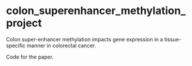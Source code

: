 # colon_superenhancer_methylation_project
Colon super-enhancer methylation impacts gene expression in a tissue-specific manner in colorectal cancer.

Code for the paper.
